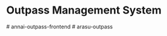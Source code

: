 # Outpass Management System
#   a n n a i - o u t p a s s - f r o n t e n d  
 #   a r a s u - o u t p a s s  
 